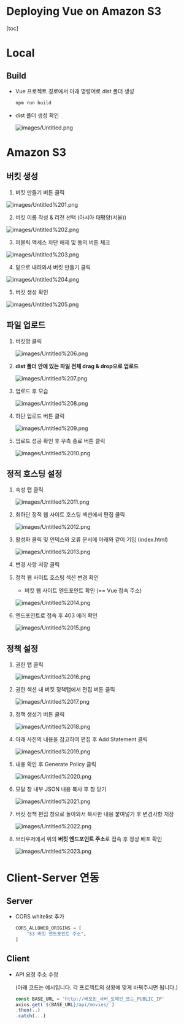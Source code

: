 # Deploying Vue on Amazon S3

[toc]

# Local

## Build

- Vue 프로젝트 경로에서 아래 명령어로 dist 폴더 생성

    ```bash
    npm run build
    ```

- dist 폴더 생성 확인

    ![images/Untitled.png](images/Untitled.png)



# Amazon S3

## 버킷 생성

1. 버킷 만들기 버튼 클릭

![images/Untitled%201.png](images/Untitled%201.png)

2. 버킷 이름 작성 & 리전 선택 (아시아 태평양(서울))

![images/Untitled%202.png](images/Untitled%202.png)

3. 퍼블릭 액세스 차단 해제 및 동의 버튼 체크

![images/Untitled%203.png](images/Untitled%203.png)

4. 밑으로 내려와서 버킷 만들기 클릭

![images/Untitled%204.png](images/Untitled%204.png)

5. 버킷 생성 확인

![images/Untitled%205.png](images/Untitled%205.png)

## 파일 업로드

1. 버킷명 클릭

    ![images/Untitled%206.png](images/Untitled%206.png)

2. **dist 폴더 안에 있는 파일 전체 drag & drop으로 업로드**

    ![images/Untitled%207.png](images/Untitled%207.png)

3. 업로드 후 모습

    ![images/Untitled%208.png](images/Untitled%208.png)

4. 하단 업로드 버튼 클릭

    ![images/Untitled%209.png](images/Untitled%209.png)

5. 업로드 성공 확인 후 우측 종료 버튼 클릭

    ![images/Untitled%2010.png](images/Untitled%2010.png)

## 정적 호스팅 설정

1. 속성 탭 클릭

    ![images/Untitled%2011.png](images/Untitled%2011.png)

2. 최하단 정적 웹 사이트 호스팅 섹션에서 편집 클릭

    ![images/Untitled%2012.png](images/Untitled%2012.png)

3. 활성화 클릭 및 인덱스와 오류 문서에 아래와 같이 기입 (index.html)

    ![images/Untitled%2013.png](images/Untitled%2013.png)

4. 변경 사항 저장 클릭
5. 정적 웹 사이트 호스팅 섹션 변경 확인
    - 버킷 웹 사이트 엔드포인트 확인 (== Vue 접속 주소)

    ![images/Untitled%2014.png](images/Untitled%2014.png)

6. 엔드포인트로 접속 후 403 에러 확인

    ![images/Untitled%2015.png](images/Untitled%2015.png)

## 정책 설정

1. 권한 탭 클릭

    ![images/Untitled%2016.png](images/Untitled%2016.png)

2. 권한 섹션 내 버킷 정책탭에서 편집 버튼 클릭

    ![images/Untitled%2017.png](images/Untitled%2017.png)

3. 정책 생성기 버튼 클릭

    ![images/Untitled%2018.png](images/Untitled%2018.png)

4. 아래 사진의 내용을 참고하여 편집 후 Add Statement 클릭

    ![images/Untitled%2019.png](images/Untitled%2019.png)

5. 내용 확인 후 Generate Policy 클릭

    ![images/Untitled%2020.png](images/Untitled%2020.png)

6. 모달 창 내부 JSON 내용 복사 후 창 닫기

    ![images/Untitled%2021.png](images/Untitled%2021.png)

7. 버킷 정책 편집 창으로 돌아와서 복사한 내용 붙여넣기 후 변경사항 저장

    ![images/Untitled%2022.png](images/Untitled%2022.png)

8. 브라우저에서 위의 **버킷 엔드포인트 주소**로 접속 후 정상 배포 확인

    ![images/Untitled%2023.png](images/Untitled%2023.png)



# Client-Server 연동

## Server

- CORS whitelist 추가

    ```python
    CORS_ALLOWED_ORIGINS = [
        "S3 버킷 엔드포인트 주소",
    ]
    ```

## Client

- API 요청 주소 수정

    (아래 코드는 예시입니다. 각 프로젝트의 상황에 맞게 바꿔주시면 됩니다.)

    ```js
    const BASE_URL = 'http://배포된_서버_도메인_또는_PUBLIC_IP'
    axios.get(`${BASE_URL}/api/movies/`)
    .then(..)
    .catch(...)
    ```